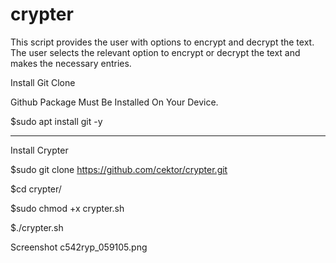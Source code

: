 # crypter
This script provides the user with options to encrypt and decrypt the text. The user selects the relevant option to encrypt or decrypt the text and makes the necessary entries.

Install Git Clone 

Github Package Must Be Installed On Your Device.

$sudo apt install git  -y


----------------------------------

Install Crypter

$sudo git clone https://github.com/cektor/crypter.git

$cd crypter/

$sudo chmod +x crypter.sh

$./crypter.sh


Screenshot
c542ryp_059105.png

